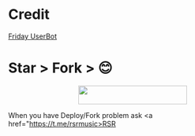 # Credit

<a href="https://github.com/DevsExpo/FridayUserbot">Friday UserBot</a>


# Star > Fork > 😊

<p align="center"><a href="https://heroku.com/deploy?template=https://github.com/RSR-TG-Info/song-finder-bot"> <img src="https://img.shields.io/badge/Deploy%20To%20Heroku-black?style=for-the-badge&logo=heroku" width="220" height="38.45"/></a></p>


When you have Deploy/Fork problem ask <a href="https://t.me/rsrmusic>RSR</a>
